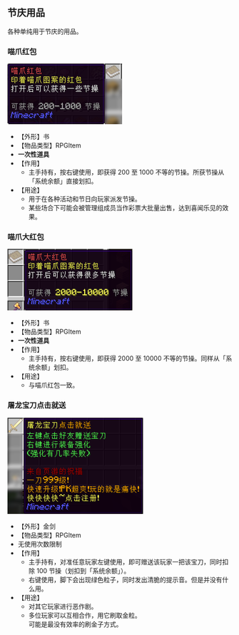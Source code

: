 ## 节庆用品

各种单纯用于节庆的用品。

### 喵爪红包

![喵爪红包](../../assets/images/items/festival/喵爪红包.png)

* 【外形】书
* 【物品类型】RPGItem
* **一次性道具**
* 【作用】
  * 主手持有，按右键使用，即获得 200 至 1000 不等的节操。所获节操从「系统余额」直接划扣。
* 【用途】
  * 用于在各种活动和节日向玩家派发节操。
  * 某些场合下可能会被管理组成员当作彩票大批量出售，达到喜闻乐见的效果。

### 喵爪大红包

![喵爪大红包](../../assets/images/items/festival/喵爪大红包.png)

* 【外形】书
* 【物品类型】RPGItem
* **一次性道具**
* 【作用】
  * 主手持有，按右键使用，即获得 2000 至 10000 不等的节操。同样从「系统余额」划扣。
* 【用途】
  * 与喵爪红包一致。

### 屠龙宝刀点击就送

![屠龙宝刀点击就送](../../assets/images/items/festival/屠龙宝刀点击就送.png)

* 【外形】金剑
* 【物品类型】RPGItem
* 无使用次数限制
* 【作用】
  * 主手持有，对准任意玩家左键使用，即可赠送该玩家一把该宝刀，同时扣除 100 节操（划扣到「系统余额」）。
  * 右键使用，脚下会出现绿色粒子，同时发出清脆的提示音。<span class="nw-spoiler">但是并没有什么用。</span>
* 【用途】
  * 对其它玩家进行恶作剧。
  * 多位玩家可以互相合作，用它刷取金粒。<br><span class="nw-spoiler">可能是最没有效率的刷金子方式。</span>
